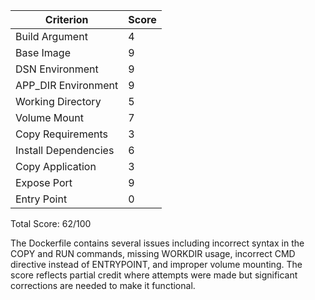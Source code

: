 | Criterion | Score |
|-----------|-------|
| Build Argument | 4 |
| Base Image | 9 |
| DSN Environment | 9 |
| APP_DIR Environment | 9 |
| Working Directory | 5 |
| Volume Mount | 7 |
| Copy Requirements | 3 |
| Install Dependencies | 6 |
| Copy Application | 3 |
| Expose Port | 9 |
| Entry Point | 0 |

Total Score: 62/100

The Dockerfile contains several issues including incorrect syntax in the COPY and RUN commands, missing WORKDIR usage, incorrect CMD directive instead of ENTRYPOINT, and improper volume mounting. The score reflects partial credit where attempts were made but significant corrections are needed to make it functional.